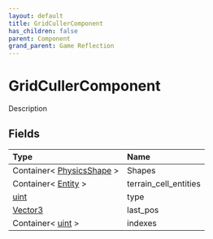 ```yaml
---
layout: default
title: GridCullerComponent
has_children: false
parent: Component
grand_parent: Game Reflection
---
```

# GridCullerComponent
Description 

## Fields

| Type | Name |
|:----------|:--------------|
| Container< [PhysicsShape](/riftbreaker-wiki/docs/game-reflection/classes/physics_shape/) > | Shapes |
| Container< [Entity](/riftbreaker-wiki/docs/game-reflection/classes/entity/) > | terrain_cell_entities |
| [uint](/riftbreaker-wiki/docs/game-reflection/components/uint/) | type |
| [Vector3](/riftbreaker-wiki/docs/game-reflection/classes/vector3/) | last_pos |
| Container< [uint](/riftbreaker-wiki/docs/game-reflection/components/uint/) > | indexes |

